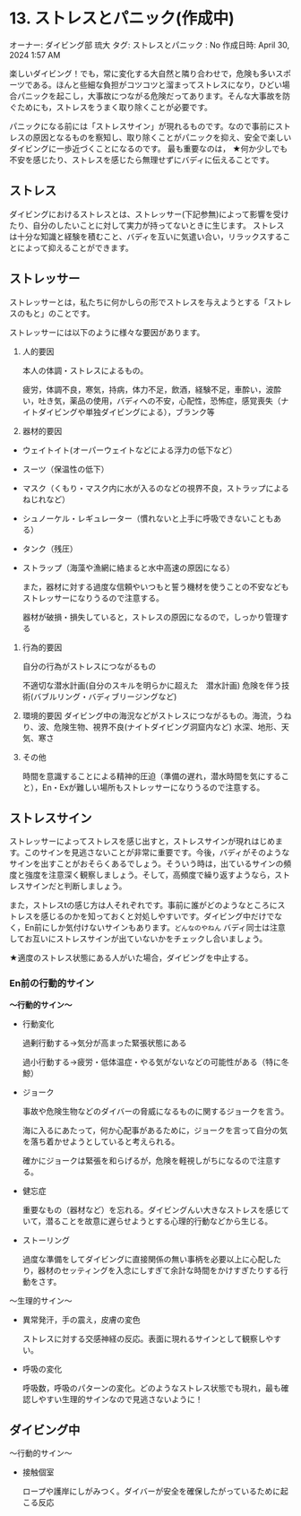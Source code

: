 # 13. ストレスとパニック(作成中)

オーナー: ダイビング部 琉大
タグ: ストレスとパニック
: No
作成日時: April 30, 2024 1:57 AM

楽しいダイビング！でも，常に変化する大自然と隣り合わせで，危険も多いスポーツである。ほんと些細な負担がコツコツと溜まってストレスになり，ひどい場合パニックを起こし，大事故につながる危険だってあります。そんな大事故を防ぐためにも，ストレスをうまく取り除くことが必要です。

パニックになる前には「ストレスサイン」が現れるものです。なので事前にストレスの原因となるものを察知し、取り除くことがパニックを抑え、安全で楽しいダイビングに一歩近づくことになるのです。
最も重要なのは，
★何か少しでも不安を感じたり、ストレスを感じたら無理せずにバディに伝えることです。

## ストレス

ダイビングにおけるストレスとは、ストレッサー(下記参無)によって影響を受けたり、自分のしたいことに対して実力が持ってないときに生じます。 ストレスは十分な知識と経験を積むこと、バディを互いに気遣い合い，リラックスすることによって抑えることができます。

## ストレッサー

ストレッサーとは，私たちに何かしらの形でストレスを与えようとする「ストレスのもと」のことです。

ストレッサーには以下のように様々な要因があります。

1. 人的要因
    
    本人の体調・ストレスによるもの。
    
    疲労，体調不良，寒気，持病，体力不足，飲酒，経験不足，車酔い，波酔い，吐き気，薬品の使用，バディへの不安，心配性，恐怖症，感覚喪失（ナイトダイビングや単独ダイビングによる），ブランク等
    

1. 器材的要因
- ウェイトイト(オーパーウェイトなどによる浮力の低下など）
- スーツ（保温性の低下）
- マスク（くもり・マスク内に水が入るのなどの視界不良，ストラップによるねじれなど）
- シュノーケル・レギュレーター（慣れないと上手に呼吸できないこともある）
- タンク（残圧）
- ストラップ（海藻や漁網に絡まると水中高速の原因になる）
    
    また，器材に対する過度な信頼やいつもと誓う機材を使うことの不安などもストレッサーになりうるので注意する。
    
    器材が破損・損失していると，ストレスの原因になるので，しっかり管理する
    

1. 行為的要因
    
    自分の行為がストレスにつながるもの
    
    不適切な潜水計画(自分のスキルを明らかに超えた　潜水計画) 危険を伴う技術(バブルリング・バディブリージングなど)
    

1. 環境的要因
ダイビング中の海況などがストレスにつながるもの。海流，うねり、波、危険生物、視界不良(ナイトダイビング洞窟内など) 水深、地形、天気、寒さ
2. その他
    
    時間を意識することによる精神的圧迫（準備の遅れ，潜水時間を気にすること），En・Exが難しい場所もストレッサーになりうるので注意する。
    

## ストレスサイン

ストレッサーによってストレスを感じ出すと，ストレスサインが現れはじめます。このサインを見逃さないことが非常に重要です。今後，バディがそのようなサインを出すことがおそらくあるでしょう。そういう時は，出ているサインの頻度と強度を注意深く観察しましょう。そして，高頻度で繰り返すようなら，ストレスサインだと判断しましょう。

また，ストレスtの感じ方は人それぞれです。事前に誰がどのようなところにストレスを感じるのかを知っておくと対処しやすいです。ダイビング中だけでなく，En前にしか気付けないサインもあります。`どんなのやねん` バディ同士は注意してお互いにストレスサインが出ていないかをチェックし合いましょう。

★適度のストレス状態にある人がいた場合，ダイビングを中止する。

### En前の行動的サイン

**〜行動的サイン〜**

- 行動変化
    
    過剰行動する→気分が高まった緊張状態にある
    
    過小行動する→疲労・低体温症・やる気がないなどの可能性がある（特に冬鯨）
    
- ジョーク
    
    事故や危険生物などのダイバーの脅威になるものに関するジョークを言う。
    
    海に入るにあたって，何か心配事があるために，ジョークを言って自分の気を落ち着かせようとしていると考えられる。
    
    確かにジョークは緊張を和らげるが，危険を軽視しがちになるので注意する。
    

- 健忘症
    
    重要なもの（器材など）を忘れる。ダイビングんい大きなストレスを感じていて，潜ることを故意に遅らせようとする心理的行動などから生じる。
    

- ストーリング
    
    過度な準備をしてダイビングに直接関係の無い事柄を必要以上に心配したり，器材のセッティングを入念にしすぎて余計な時間をかけすぎたりする行動をさす。
    

〜生理的サイン〜

- 異常発汗，手の震え，皮膚の変色
    
    ストレスに対する交感神経の反応。表面に現れるサインとして観察しやすい。
    
- 呼吸の変化
    
    呼吸数，呼吸のパターンの変化。どのようなストレス状態でも現れ，最も確認しやすい生理的サインなので見逃さないように！
    

## ダイビング中

〜行動的サイン〜

- 接触個室
    
    ロープや護岸にしがみつく。ダイバーが安全を確保したがっているために起こる反応
